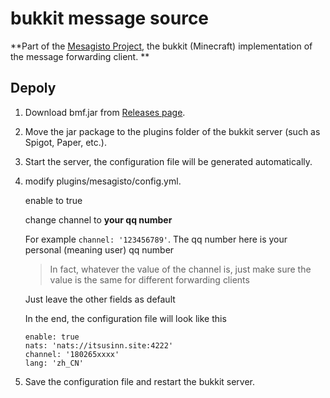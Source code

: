 # bukkit message source
**Part of the [Mesagisto  Project](https://github.com/MeowCat-Studio/mesagisto), the bukkit (Minecraft) implementation of the message forwarding client. **

## Depoly

1. Download bmf.jar from [Releases page](https://github.com/MeowCat-Studio/bukkit-mesaga-fonto/releases).

2. Move the jar package to the plugins folder of the bukkit server (such as Spigot, Paper, etc.). 

3. Start the server, the configuration file will be generated automatically.

4. modify plugins/mesagisto/config.yml.

   enable to true

   change channel to **your qq number**

   For example `channel: '123456789'`. The qq number here is your personal (meaning user) qq number

   > In fact, whatever the value of the channel is, just make sure the value is the same for different forwarding clients

   Just leave the other fields as default

   In the end, the configuration file will look like this
   ```
   enable: true
   nats: 'nats://itsusinn.site:4222'
   channel: '180265xxxx'
   lang: 'zh_CN'
   ```

5. Save the configuration file and restart the bukkit server.

